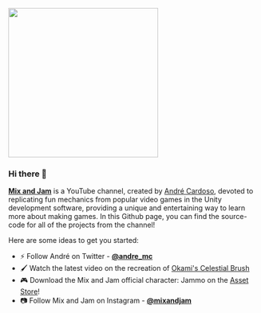 <p align="left">
    <img width="300px" src="http://mixandjam.com/wp-content/uploads/2019/11/git.png">    
</p>

### Hi there 👋


[**Mix and Jam**](https://bit.ly/mixandjam) is a YouTube channel, created by [André Cardoso](https://twitter.com/andre_mc), devoted to replicating fun mechanics from popular video games in the Unity development software, providing a unique and entertaining way to learn more about making games. In this Github page, you can find the source-code for all of the projects from the channel!

Here are some ideas to get you started:

- ⚡ Follow André on Twitter - [**@andre_mc**](https://twitter.com/andre_mc)
- 🖌️ Watch the latest video on the recreation of [Okami's Celestial Brush](https://youtu.be/yuQXeaYBuuM)
- 🎮 Download the Mix and Jam official character: Jammo on the [Asset Store](http://u3d.as/1G8A)!
- 📷 Follow Mix and Jam on Instagram - [**@mixandjam**](https://instagram.com/mixandjam)
